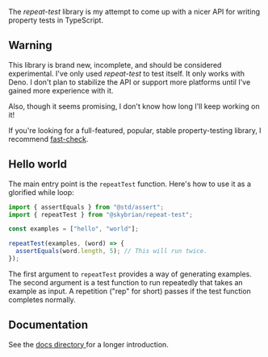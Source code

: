 The *repeat-test* library is my attempt to come up with a nicer API for writing property tests in TypeScript.

## Warning

This library is brand new, incomplete, and should be considered experimental.
I've only used *repeat-test* to test itself. It only works with Deno. I don't plan to stabilize the API or support more platforms until
I've gained more experience with it.

Also, though it seems promising, I don't know how long I'll keep working on it!

If you're looking for a full-featured, popular, stable property-testing library, I recommend [fast-check](https://fast-check.dev/).

## Hello world

The main entry point is the `repeatTest` function. Here's how to use it as a
glorified while loop:

```ts
import { assertEquals } from "@std/assert";
import { repeatTest } from "@skybrian/repeat-test";

const examples = ["hello", "world"];

repeatTest(examples, (word) => {
  assertEquals(word.length, 5); // This will run twice.
});
```

The first argument to `repeatTest` provides a way of generating examples. The
second argument is a test function to run repeatedly that takes an example as input. A repetition ("rep" for short) passes if the test function completes normally.

## Documentation

See the [docs directory ](./docs/) for a longer introduction.
